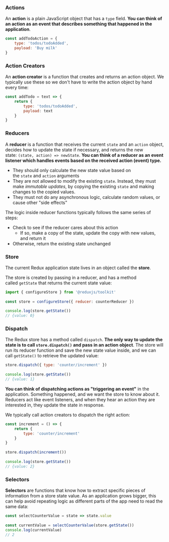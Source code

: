 ### Actions

An **action** is a plain JavaScript object that has a `type` field. **You can think of an action as an event that describes something that happened in the application**.

```js
const addTodoAction = {  
	type: 'todos/todoAdded',  
	payload: 'Buy milk'  
}
```

### Action Creators

An **action creator** is a function that creates and returns an action object. We typically use these so we don't have to write the action object by hand every time:

```js
const addTodo = text => {  
	return {  
		type: 'todos/todoAdded',  
		payload: text  
	}  
}
```

### Reducers

A **reducer** is a function that receives the current `state` and an `action` object, decides how to update the state if necessary, and returns the new state: `(state, action) => newState`. **You can think of a reducer as an event listener which handles events based on the received action (event) type.**

- They should only calculate the new state value based on the `state` and `action` arguments
- They are not allowed to modify the existing `state`. Instead, they must make _immutable updates_, by copying the existing `state` and making changes to the copied values.
- They must not do any asynchronous logic, calculate random values, or cause other "side effects"

The logic inside reducer functions typically follows the same series of steps:

- Check to see if the reducer cares about this action
    - If so, make a copy of the state, update the copy with new values, and return it
- Otherwise, return the existing state unchanged

### Store

The current Redux application state lives in an object called the **store**.

The store is created by passing in a reducer, and has a method called `getState` that returns the current state value:

```js
import { configureStore } from '@reduxjs/toolkit'  
  
const store = configureStore({ reducer: counterReducer })  
  
console.log(store.getState())  
// {value: 0}
```

### Dispatch

The Redux store has a method called `dispatch`. **The only way to update the state is to call `store.dispatch()` and pass in an action object**. The store will run its reducer function and save the new state value inside, and we can call `getState()` to retrieve the updated value:

```js
store.dispatch({ type: 'counter/increment' })  
  
console.log(store.getState())  
// {value: 1}
```

**You can think of dispatching actions as "triggering an event"** in the application. Something happened, and we want the store to know about it. Reducers act like event listeners, and when they hear an action they are interested in, they update the state in response.

We typically call action creators to dispatch the right action:

```js
const increment = () => {  
	return {  
		type: 'counter/increment'  
	}  
}  
  
store.dispatch(increment())  
  
console.log(store.getState())  
// {value: 2}
```

### Selectors

**Selectors** are functions that know how to extract specific pieces of information from a store state value. As an application grows bigger, this can help avoid repeating logic as different parts of the app need to read the same data:

```js
const selectCounterValue = state => state.value  
  
const currentValue = selectCounterValue(store.getState())  
console.log(currentValue)  
// 2
```


